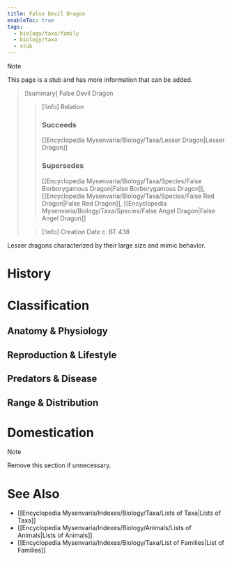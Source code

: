 ```yaml
---
title: False Devil Dragon
enableToc: true
tags:
  - biology/taxa/family
  - biology/taxa
  - stub
---
```


> [!note]
> This page is a stub and has more information that can be added.

> [!summary] False Devil Dragon
> > [!info] Relation
> > ### Succeeds
> > [[Encyclopedia Mysenvaria/Biology/Taxa/Lesser Dragon|Lesser Dragon]]
> > ### Supersedes
> > [[Encyclopedia Mysenvaria/Biology/Taxa/Species/False Borborygamous Dragon|False Borborygamous Dragon]], [[Encyclopedia Mysenvaria/Biology/Taxa/Species/False Red Dragon|False Red Dragon]], [[Encyclopedia Mysenvaria/Biology/Taxa/Species/False Angel Dragon|False Angel Dragon]]
>
> > [!info] Creation Date
> > c. BT 438

Lesser dragons characterized by their large size and mimic behavior.
# History

# Classification
## Anatomy & Physiology

## Reproduction & Lifestyle

## Predators & Disease

## Range & Distribution

# Domestication

> [!note]
> Remove this section if unnecessary.
# See Also
- [[Encyclopedia Mysenvaria/Indexes/Biology/Taxa/Lists of Taxa|Lists of Taxa]]
- [[Encyclopedia Mysenvaria/Indexes/Biology/Animals/Lists of Animals|Lists of Animals]]
- [[Encyclopedia Mysenvaria/Indexes/Biology/Taxa/List of Families|List of Families]]
